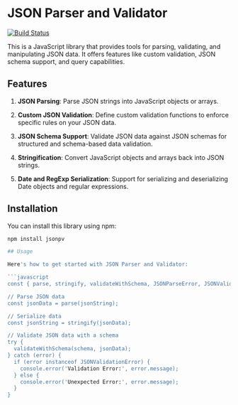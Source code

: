 # JSON Parser and Validator

[![Build Status](https://travis-ci.org/Faiaz98/JSON-Parser.svg?branch=main)](https://travis-ci.org/Faiaz98/JSON-Parser)

This is a JavaScript library that provides tools for parsing, validating, and manipulating JSON data. It offers features like custom validation, JSON schema support, and query capabilities.

## Features

1. **JSON Parsing**: Parse JSON strings into JavaScript objects or arrays.

2. **Custom JSON Validation**: Define custom validation functions to enforce specific rules on your JSON data.

3. **JSON Schema Support**: Validate JSON data against JSON schemas for structured and schema-based data validation.

4. **Stringification**: Convert JavaScript objects and arrays back into JSON strings.

5. **Date and RegExp Serialization**: Support for serializing and deserializing Date objects and regular expressions.

## Installation

You can install this library using npm:

```bash
npm install jsonpv

## Usage

Here's how to get started with JSON Parser and Validator:

```javascript
const { parse, stringify, validateWithSchema, JSONParseError, JSONValidationError } = require('json-parser-validator');

// Parse JSON data
const jsonData = parse(jsonString);

// Serialize data
const jsonString = stringify(jsonData);

// Validate JSON data with a schema
try {
  validateWithSchema(schema, jsonData);
} catch (error) {
  if (error instanceof JSONValidationError) {
    console.error('Validation Error:', error.message);
  } else {
    console.error('Unexpected Error:', error.message);
  }
}
```